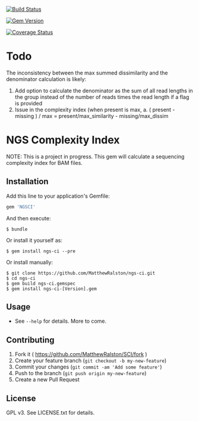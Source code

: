 [![Build Status](https://travis-ci.org/MatthewRalston/ngs-ci.png?branch=master)](https://travis-ci.org/MatthewRalston/ngs-ci)

[![Gem Version](https://badge.fury.io/rb/ngs-ci.png)](http://badge.fury.io/rb/ngs-ci)

[![Coverage Status](https://coveralls.io/repos/MatthewRalston/ngs-ci/badge.svg?branch=master&service=github)](https://coveralls.io/github/MatthewRalston/ngs-ci?branch=master)


# Todo

The inconsistency between the max summed dissimilarity and the denominator calculation is likely:
1. Add option to calculate the denominator as the sum of all read lengths in the group instead of the number of reads times the read length if a flag is provided
2. Issue in the complexity index (when present is max, 
    a. ( present - missing ) / max = present/max_similarity - missing/max_dissim

# NGS Complexity Index

NOTE: This is a project in progress. 
This gem will calculate a sequencing complexity index for BAM files.

## Installation

Add this line to your application's Gemfile:

```ruby
gem 'NGSCI'
```

And then execute:

    $ bundle

Or install it yourself as:

    $ gem install ngs-ci --pre

Or install manually:

    $ git clone https://github.com/MatthewRalston/ngs-ci.git
    $ cd ngs-ci
    $ gem build ngs-ci.gemspec
    $ gem install ngs-ci-[Version].gem

## Usage

* See ```--help``` for details. More to come.

## Contributing

1. Fork it ( https://github.com/MatthewRalston/SCI/fork )
2. Create your feature branch (`git checkout -b my-new-feature`)
3. Commit your changes (`git commit -am 'Add some feature'`)
4. Push to the branch (`git push origin my-new-feature`)
5. Create a new Pull Request

## License
GPL v3. See LICENSE.txt for details.
